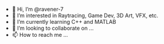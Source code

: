 - 👋 Hi, I’m @ravener-7
- 👀 I’m interested in Raytracing, Game Dev, 3D Art, VFX, etc.
- 🌱 I’m currently learning C++ and MATLAB
- 💞️ I’m looking to collaborate on ...
- 📫 How to reach me ...

<!---
ravener-7/ravener-7 is a ✨ special ✨ repository because its `README.md` (this file) appears on your GitHub profile.
You can click the Preview link to take a look at your changes.
--->
